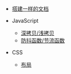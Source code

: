 - [搭建一样的文档](/index.md)
- JavaScript
  - [深拷贝/浅拷贝](/Javascript/deepCopy.md)
  - [防抖函数/节流函数](/Javascript/debounce.md)

- CSS
  - [布局](/Css/layout.md)
